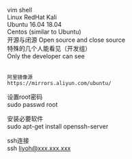 vim shell  
Linux RedHat Kali  
Ubuntu 16.04 18.04  
Centos (similar to Ubuntu)   
开源与闭源  Open source and close source  
特殊的几个人能看见（开发组）  
Only the developer can see  
<br/>  
```
阿里镜像源
https://mirrors.aliyun.com/ubuntu/
```

设置root密码  
sudo passwd root  

安装必要软件  
sudo apt-get install openssh-server  

ssh连接  
ssh liyoh@xxx.xxx.xxx  
